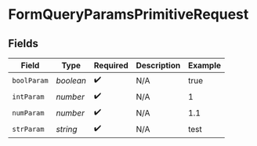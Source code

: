 # FormQueryParamsPrimitiveRequest


## Fields

| Field              | Type               | Required           | Description        | Example            |
| ------------------ | ------------------ | ------------------ | ------------------ | ------------------ |
| `boolParam`        | *boolean*          | :heavy_check_mark: | N/A                | true               |
| `intParam`         | *number*           | :heavy_check_mark: | N/A                | 1                  |
| `numParam`         | *number*           | :heavy_check_mark: | N/A                | 1.1                |
| `strParam`         | *string*           | :heavy_check_mark: | N/A                | test               |
